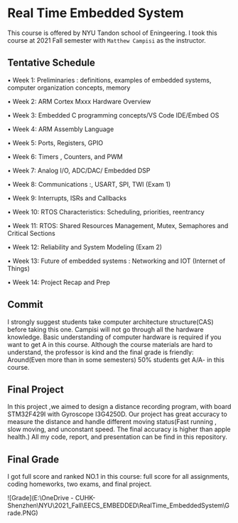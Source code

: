 # Real Time Embedded System

This course is offered by NYU Tandon school of Eningeering. I took this course at 2021 Fall semester with `Matthew Campisi` as the instructor. 



## Tentative Schedule

• Week 1: Preliminaries : definitions, examples of embedded systems, computer organization 
concepts, memory

• Week 2: ARM Cortex Mxxx Hardware Overview

• Week 3: Embedded C programming concepts/VS Code IDE/Embed OS

• Week 4: ARM Assembly Language

• Week 5: Ports, Registers, GPIO

• Week 6: Timers , Counters, and PWM

• Week 7: Analog I/O, ADC/DAC/ Embedded DSP

• Week 8: Communications :, USART, SPI, TWI (Exam 1)

• Week 9: Interrupts, ISRs and Callbacks

• Week 10: RTOS Characteristics: Scheduling, priorities, reentrancy

• Week 11: RTOS: Shared Resources Management, Mutex, Semaphores and Critical Sections

• Week 12: Reliability and System Modeling (Exam 2)

• Week 13: Future of embedded systems : Networking and IOT (Internet of Things)

• Week 14: Project Recap and Prep



## Commit

I strongly suggest students take computer architecture structure(CAS) before taking this one. Campisi will not go through all the hardware knowledge. Basic understanding of computer hardware is required if you want to get A in this course. Although the course materials are hard to understand, the professor is kind and the final grade is friendly: Around(Even more than in some semesters) 50% students get A/A- in this course.



## Final Project

In this project ,we aimed to design a distance recording program, with board STM32F429I with Gyroscope I3G4250D. Our project has great accuracy to measure the distance and handle different moving status(Fast running , slow moving, and unconstant speed. The final accuracy is higher than apple health.) All my code, report, and presentation can be find in this repository. 



## Final Grade

I got full score and ranked NO.1 in this course: full score for all assignments, coding homeworks, two exams, and final project. 

![Grade](E:\OneDrive - CUHK-Shenzhen\NYU\2021_Fall\EECS_EMBEDDED\RealTime_EmbeddedSystem\Grade.PNG)


